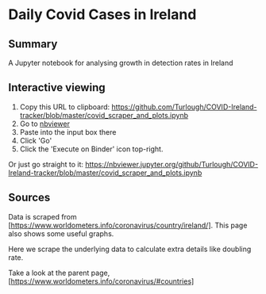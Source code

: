 # Daily Covid Cases in Ireland

## Summary
A Jupyter notebook for analysing growth in detection rates in Ireland

## Interactive viewing
1. Copy this URL to clipboard: https://github.com/Turlough/COVID-Ireland-tracker/blob/master/covid_scraper_and_plots.ipynb
2. Go to [nbviewer](https://nbviewer.jupyter.org/)
3. Paste into the input box there
4. Click 'Go'
5. Click the 'Execute on Binder' icon top-right.

Or just go straight to it: https://nbviewer.jupyter.org/github/Turlough/COVID-Ireland-tracker/blob/master/covid_scraper_and_plots.ipynb

## Sources
Data is scraped from [https://www.worldometers.info/coronavirus/country/ireland/]. This page also shows some useful graphs. 

Here we scrape the underlying data to calculate extra details like doubling rate.

Take a look at the parent page, [https://www.worldometers.info/coronavirus/#countries]
